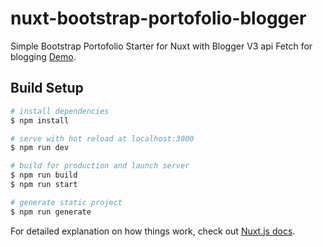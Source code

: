 # nuxt-bootstrap-portofolio-blogger
Simple Bootstrap Portofolio Starter for Nuxt with Blogger V3 api Fetch for blogging
[Demo](https://fajarfirmansyah.com).

## Build Setup

```bash
# install dependencies
$ npm install

# serve with hot reload at localhost:3000
$ npm run dev

# build for production and launch server
$ npm run build
$ npm run start

# generate static project
$ npm run generate
```

For detailed explanation on how things work, check out [Nuxt.js docs](https://nuxtjs.org).
